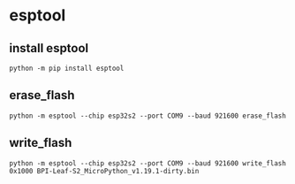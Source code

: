 # esptool

## install esptool

```
python -m pip install esptool
```

## erase_flash

```
python -m esptool --chip esp32s2 --port COM9 --baud 921600 erase_flash
```

## write_flash

```
python -m esptool --chip esp32s2 --port COM9 --baud 921600 write_flash 0x1000 BPI-Leaf-S2_MicroPython_v1.19.1-dirty.bin
```
